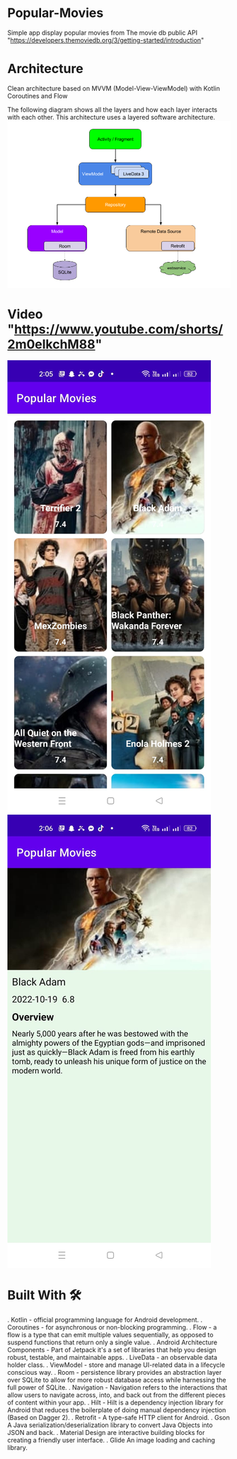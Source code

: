 # Popular-Movies
Simple app display popular movies from The movie db public API "https://developers.themoviedb.org/3/getting-started/introduction"
# Architecture
Clean architecture based on MVVM (Model-View-ViewModel) with Kotlin Coroutines and Flow

The following diagram shows all the layers and how each layer interacts with each other. This architecture uses a layered software architecture.
![alt text](https://github.com/mhelmi/WeatherForecast/blob/master/art/mvvm_architecture.png)


# Video   "https://www.youtube.com/shorts/2m0elkchM88"
![alt text](https://github.com/Amlsakr/Popular-Movies/blob/master/movie_list.jpeg)
![alt text](https://github.com/Amlsakr/Popular-Movies/blob/master/movie_details.jpeg)

# Built With 🛠

. Kotlin - official programming language for Android development.
. Coroutines - for asynchronous or non-blocking programming.
. Flow - a flow is a type that can emit multiple values sequentially, as opposed to suspend functions that return only a single value.
. Android Architecture Components - Part of Jetpack it's a set of libraries that help you design robust, testable, and maintainable apps.
. LiveData - an observable data holder class.
. ViewModel - store and manage UI-related data in a lifecycle conscious way.
. Room - persistence library provides an abstraction layer over SQLite to allow for more robust database access while harnessing the full power of SQLite.
. Navigation - Navigation refers to the interactions that allow users to navigate across, into, and back out from the different pieces of content within your app.
. Hilt - Hilt is a dependency injection library for Android that reduces the boilerplate of doing manual dependency injection (Based on Dagger 2).
. Retrofit - A type-safe HTTP client for Android.
. Gson A Java serialization/deserialization library to convert Java Objects into JSON and back.
. Material Design are interactive building blocks for creating a friendly user interface.
. Glide An image loading and caching library.

